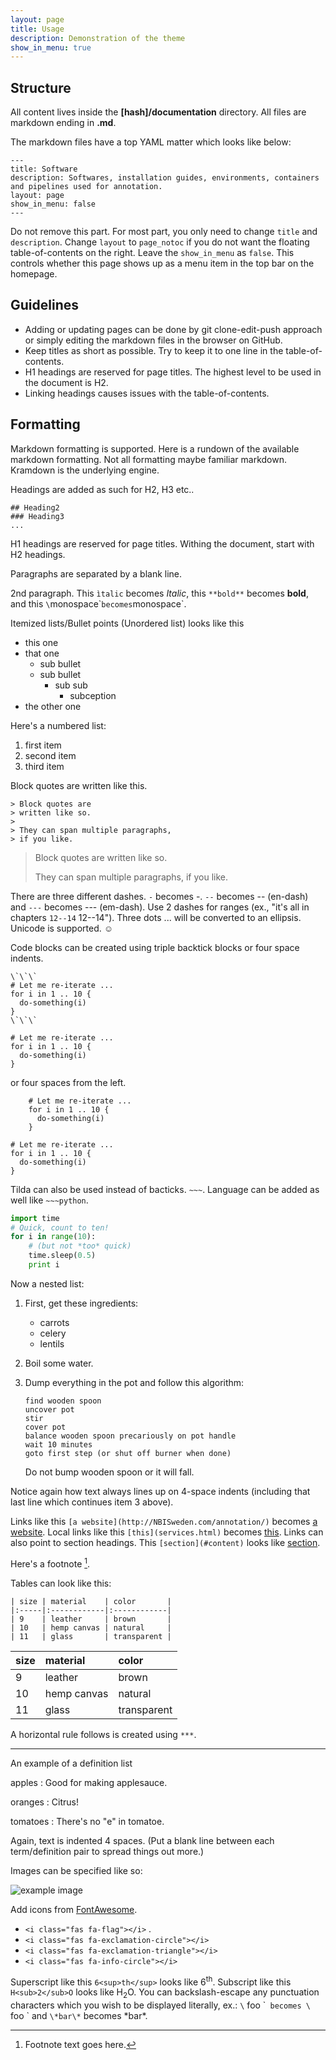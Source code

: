 ```yaml
---
layout: page
title: Usage
description: Demonstration of the theme
show_in_menu: true
---
```


## Structure

All content lives inside the **[hash]/documentation** directory. All files are markdown ending in **.md**.

The markdown files have a top YAML matter which looks like below:

```
---
title: Software
description: Softwares, installation guides, environments, containers and pipelines used for annotation.
layout: page
show_in_menu: false
---
```

Do not remove this part. For most part, you only need to change `title` and `description`. Change `layout` to `page_notoc` if you do not want the floating table-of-contents on the right. Leave the `show_in_menu` as `false`. This controls whether this page shows up as a menu item in the top bar on the homepage.

## Guidelines

* Adding or updating pages can be done by git clone-edit-push approach or simply editing the markdown files in the browser on GitHub.
* Keep titles as short as possible. Try to keep it to one line in the table-of-contents.
* H1 headings are reserved for page titles. The highest level to be used in the document is H2.
* Linking headings causes issues with the table-of-contents.

## Formatting

Markdown formatting is supported. Here is a rundown of the available markdown formatting. Not all formatting maybe familiar markdown. Kramdown is the underlying engine.

Headings are added as such for H2, H3 etc..

```
## Heading2
### Heading3
...
```

H1 headings are reserved for page titles. Withing the document, start with H2 headings.

Paragraphs are separated by a blank line.

2nd paragraph. This `ìtalic` becomes *Italic*, this `**bold**` becomes **bold**, and this `\`monospace\`` becomes `monospace`.

Itemized lists/Bullet points (Unordered list) looks like this

  * this one
  * that one
    * sub bullet
    * sub bullet
      * sub sub
        * subception
  * the other one

Here's a numbered list:

 1. first item
 2. second item
 3. third item

Block quotes are written like this.

```
> Block quotes are
> written like so.
>
> They can span multiple paragraphs,
> if you like.
```

> Block quotes are
> written like so.
>
> They can span multiple paragraphs,
> if you like.

There are three different dashes. `-` becomes -. `--` becomes -- (en-dash) and `---` becomes --- (em-dash). Use 2 dashes for ranges (ex., "it's all
in chapters `12--14` 12--14"). Three dots ... will be converted to an ellipsis.
Unicode is supported. ☺

Code blocks can be created using triple backtick blocks or four space indents.

```
\`\`\`
# Let me re-iterate ...
for i in 1 .. 10 {
  do-something(i)
}
\`\`\`
```

```
# Let me re-iterate ...
for i in 1 .. 10 {
  do-something(i)
}
```

or four spaces from the left.

```
    # Let me re-iterate ...
    for i in 1 .. 10 {
      do-something(i)
    }
```

    # Let me re-iterate ...
    for i in 1 .. 10 {
      do-something(i)
    }

Tilda can also be used instead of bacticks. `~~~`. Language can be added as well like `~~~python`.

~~~python
import time
# Quick, count to ten!
for i in range(10):
    # (but not *too* quick)
    time.sleep(0.5)
    print i
~~~

Now a nested list:

 1. First, get these ingredients:

      * carrots
      * celery
      * lentils

 2. Boil some water.

 3. Dump everything in the pot and follow
    this algorithm:

        find wooden spoon
        uncover pot
        stir
        cover pot
        balance wooden spoon precariously on pot handle
        wait 10 minutes
        goto first step (or shut off burner when done)

    Do not bump wooden spoon or it will fall.

Notice again how text always lines up on 4-space indents (including
that last line which continues item 3 above).

Links like this `[a website](http://NBISweden.com/annotation/)` becomes [a website](http://NBISweden.com/annotation/). Local links like this `[this](services.html)` becomes [this](services.html). Links can also point to section headings. This `[section](#content)` looks like  [section](#content).

Here's a footnote [^1].

[^1]: Footnote text goes here.

Tables can look like this:

```
| size | material    | color       |
|:-----|:------------|:------------|
| 9    | leather     | brown       |
| 10   | hemp canvas | natural     |
| 11   | glass       | transparent |
```

| size | material    | color       |
|:-----|:------------|:------------|
| 9    | leather     | brown       |
| 10   | hemp canvas | natural     |
| 11   | glass       | transparent |

A horizontal rule follows is created using `***`.

***

An example of a definition list

apples
  : Good for making applesauce.

oranges
  : Citrus!

tomatoes
  : There's no "e" in tomatoe.

Again, text is indented 4 spaces. (Put a blank line between each term/definition pair to spread things out more.)

Images can be specified like so:

![example image](https://i.picsum.photos/id/237/200/300.jpg)

Add icons from [FontAwesome](https://fontawesome.com).

* `<i class="fas fa-flag"></i>` <i class="fas fa-flag"></i>.
* `<i class="fas fa-exclamation-circle"></i>` <i class="fas fa-exclamation-circle"></i>  
* `<i class="fas fa-exclamation-triangle"></i>` <i class="fas fa-exclamation-triangle"></i>  
* `<i class="fas fa-info-circle"></i>` <i class="fas fa-info-circle"></i>  

Superscript like this `6<sup>th</sup>` looks like 6<sup>th</sup>. Subscript like this `H<sub>2</sub>O` looks like H<sub>2</sub>O. You can backslash-escape any punctuation characters which you wish to be displayed literally, ex.: `\` foo \`` becomes \` foo \` and `\*bar\*` becomes \*bar\*.

